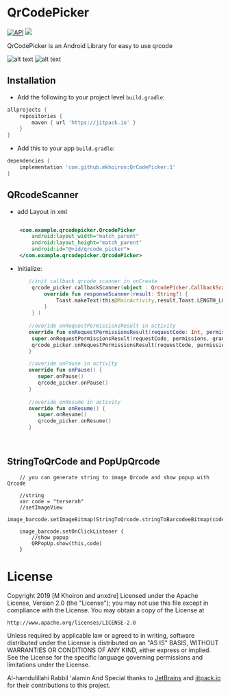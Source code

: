 # QrCodePicker

[![API](https://img.shields.io/badge/API-14%2B-red.svg?style=flat)](https://android-arsenal.com/api?level=14)
[![](https://jitpack.io/v/mkhoiron/Actionsheet-android.svg)](https://jitpack.io/#mkhoiron/Actionsheet-android/0.1)

QrCodePicker is an Android Library for easy to use qrcode

![alt text](https://i.ibb.co/Nj1ZpQ2/Qrcode-picker.png)
![alt text](https://i.ibb.co/nPp0XJ5/Qrcode-2.png)

## Installation

-  Add the following to your project level `build.gradle`:
 
```gradle
allprojects {
	repositories {
		maven { url 'https://jitpack.io' }
	}
}
```
  -  Add this to your app `build.gradle`:
 
```gradle
dependencies {
	implementation 'com.github.mkhoiron:QrCodePicker:1'
}
```
## QRcodeScanner

  -  add Layout in xml
```xml

    <com.example.qrcodepicker.QrcodePicker
        android:layout_width="match_parent"
        android:layout_height="match_parent"
        android:id="@+id/qrcode_picker">
    </com.example.qrcodepicker.QrcodePicker>

```
  -  Initialize:
  
```kotlin
       //init callback qrcode scanner in onCreate
        qrcode_picker.callbackScanner(object : QrcodePicker.CallbackScannerListener{
            override fun responseScanner(result: String?) {
                Toast.makeText(this@MainActivity,result,Toast.LENGTH_LONG).show()
            }
        } )
        
       //overide onRequestPermissionsResult in activity
       override fun onRequestPermissionsResult(requestCode: Int, permissions: Array<out String>, grantResults: IntArray) {
        super.onRequestPermissionsResult(requestCode, permissions, grantResults)
        qrcode_picker.onRequestPermissionsResult(requestCode, permissions, grantResults)
       }

       //overide onPause in activity
       override fun onPause() {
          super.onPause()
          qrcode_picker.onPause()
       }
       
       //overide onResume in activity
       override fun onResume() {
          super.onResume()
          qrcode_picker.onResume()
       }
        
        
```

## StringToQrCode and PopUpQrcode

        // you can generate string to image Qrcode and show popup with Qrcode
        
        //string 
        var code = "terserah"
        //setImageView
        image_barcode.setImageBitmap(StringToQrcode.stringToBarcodeeBitmap(code))

        image_barcode.setOnClickListener {
            //show popup
            QRPopUp.show(this,code)
        }


License
=======
Copyright 2019 [M Khoiron and anxdre]
Licensed under the Apache License, Version 2.0 (the "License");
you may not use this file except in compliance with the License.
You may obtain a copy of the License at

    http://www.apache.org/licenses/LICENSE-2.0

Unless required by applicable law or agreed to in writing, software
distributed under the License is distributed on an "AS IS" BASIS,
WITHOUT WARRANTIES OR CONDITIONS OF ANY KIND, either express or implied.
See the License for the specific language governing permissions and
limitations under the License.

Al-hamdulillahi Rabbil 'alamin And Special thanks to [JetBrains](https://github.com/JetBrains) and [jitpack.io](https://github.com/jitpack-io) for their contributions to this project.
